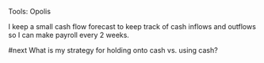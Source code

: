 Tools: Opolis

I keep a small cash flow forecast to keep track of cash inflows and outflows so I can make payroll every 2 weeks. 

#next What is my strategy for holding onto cash vs. using cash? 



